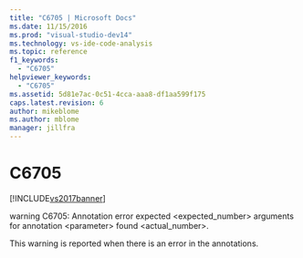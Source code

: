 ```yaml
---
title: "C6705 | Microsoft Docs"
ms.date: 11/15/2016
ms.prod: "visual-studio-dev14"
ms.technology: vs-ide-code-analysis
ms.topic: reference
f1_keywords: 
  - "C6705"
helpviewer_keywords: 
  - "C6705"
ms.assetid: 5d81e7ac-0c51-4cca-aaa8-df1aa599f175
caps.latest.revision: 6
author: mikeblome
ms.author: mblome
manager: jillfra
---
```

# C6705
[!INCLUDE[vs2017banner](../includes/vs2017banner.md)]

warning C6705: Annotation error expected <expected_number> arguments for annotation \<parameter> found <actual_number>.  
  
 This warning is reported when there is an error in the annotations.
